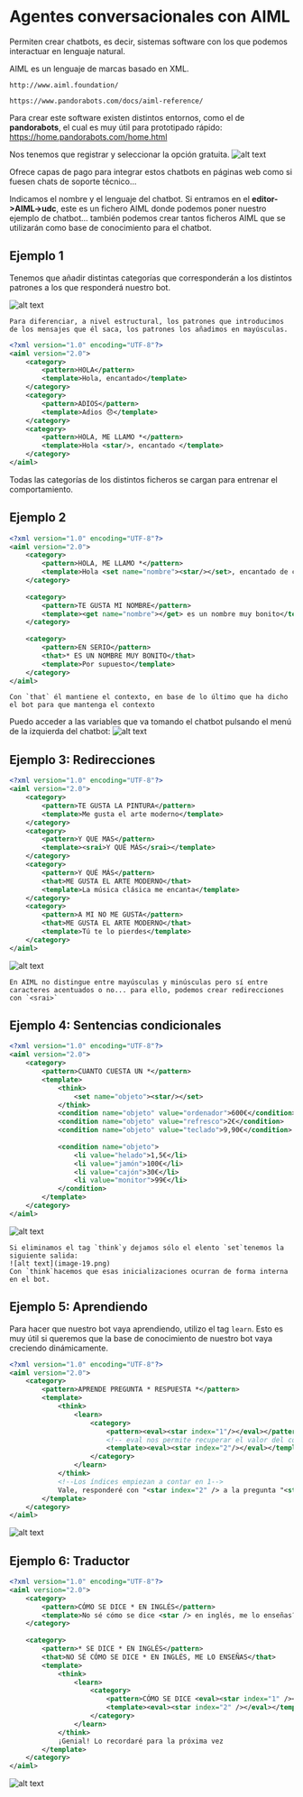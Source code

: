 # Agentes conversacionales con AIML

Permiten crear chatbots, es decir, sistemas software con los que podemos interactuar en lenguaje natural.

AIML es un lenguaje de marcas basado en XML.

```{note}
http://www.aiml.foundation/
```
```{note}
https://www.pandorabots.com/docs/aiml-reference/
```
Para crear este software existen distintos entornos, como el de **pandorabots**, el cual es muy útil para prototipado rápido: 
https://home.pandorabots.com/home.html

Nos tenemos que registrar y seleccionar la opción gratuita.
![alt text](image-12.png)

Ofrece capas de pago para integrar estos chatbots en páginas web como si fuesen chats de soporte técnico...

Indicamos el nombre y el lenguaje del chatbot.
Si entramos en el **editor->AIML->udc**, este es un fichero AIML donde podemos poner nuestro ejemplo de chatbot... también podemos crear tantos ficheros AIML que se utilizarán como base de conocimiento para el chatbot.

## Ejemplo 1

Tenemos que añadir distintas categorías que corresponderán a los distintos patrones a los que responderá nuestro bot.

![alt text](image-13.png)

```{warning}
Para diferenciar, a nivel estructural, los patrones que introducimos de los mensajes que él saca, los patrones los añadimos en mayúsculas.
```
```xml
<?xml version="1.0" encoding="UTF-8"?>
<aiml version="2.0">
    <category>
        <pattern>HOLA</pattern>
        <template>Hola, encantado</template>
    </category>
    <category>
        <pattern>ADIOS</pattern>
        <template>Adios 😞</template>
    </category>
    <category>
        <pattern>HOLA, ME LLAMO *</pattern>
        <template>Hola <star/>, encantado </template>
    </category>
</aiml>
```

Todas las categorías de los distintos ficheros se cargan para entrenar el comportamiento.

## Ejemplo 2

```xml
<?xml version="1.0" encoding="UTF-8"?>
<aiml version="2.0">
	<category>
	    <pattern>HOLA, ME LLAMO *</pattern>
	    <template>Hola <set name="nombre"><star/></set>, encantado de conocerte</template>
    </category>
    
    <category>
	    <pattern>TE GUSTA MI NOMBRE</pattern>
	    <template><get name="nombre"></get> es un nombre muy bonito</template>
    </category>
    
    <category>
	    <pattern>EN SERIO</pattern>
	    <that>* ES UN NOMBRE MUY BONITO</that>
	    <template>Por supuesto</template>
    </category>
</aiml>
```

```{note}
Con `that` él mantiene el contexto, en base de lo último que ha dicho el bot para que mantenga el contexto
```

Puedo acceder a las variables que va tomando el chatbot pulsando el menú de la izquierda del chatbot:
![alt text](image-15.png)

## Ejemplo 3: Redirecciones

```xml
<?xml version="1.0" encoding="UTF-8"?>
<aiml version="2.0">
	<category>
	    <pattern>TE GUSTA LA PINTURA</pattern>
	    <template>Me gusta el arte moderno</template>
    </category>
    <category>
        <pattern>Y QUE MAS</pattern>
        <template><srai>Y QUÉ MÁS</srai></template>
    </category>
    <category>
        <pattern>Y QUÉ MÁS</pattern>
        <that>ME GUSTA EL ARTE MODERNO</that>
        <template>La música clásica me encanta</template>
    </category>
    <category>
        <pattern>A MI NO ME GUSTA</pattern>
        <that>ME GUSTA EL ARTE MODERNO</that>
        <template>Tú te lo pierdes</template>
    </category>
</aiml>
```

![alt text](image-16.png)

```{warning}
En AIML no distingue entre mayúsculas y minúsculas pero sí entre caracteres acentuados o no... para ello, podemos crear redirecciones con `<srai>`
```
## Ejemplo 4: Sentencias condicionales

```xml
<?xml version="1.0" encoding="UTF-8"?>
<aiml version="2.0">
	<category>
	    <pattern>CUANTO CUESTA UN *</pattern>
	    <template>
	        <think>
	            <set name="objeto"><star/></set>
	        </think>
	        <condition name="objeto" value="ordenador">600€</condition>
	        <condition name="objeto" value="refresco">2€</condition>
	        <condition name="objeto" value="teclado">9,90€</condition>
	    
	        <condition name="objeto">
	            <li value="helado">1,5€</li>
	            <li value="jamón">100€</li>
	            <li value="cajón">30€</li>
	            <li value="monitor">99€</li>
	        </condition>
	    </template>
    </category>
</aiml>
```
![alt text](image-18.png)

```{warning}
Si eliminamos el tag `think`y dejamos sólo el elento `set`tenemos la siguiente salida:
![alt text](image-19.png)
Con `think`hacemos que esas inicializaciones ocurran de forma interna en el bot.
```

## Ejemplo 5: Aprendiendo
Para hacer que nuestro bot vaya aprendiendo, utilizo el tag `learn`. Esto es muy útil si queremos que la base de conocimiento de nuestro bot vaya creciendo dinámicamente.

```xml
<?xml version="1.0" encoding="UTF-8"?>
<aiml version="2.0">
	<category>
	    <pattern>APRENDE PREGUNTA * RESPUESTA *</pattern>
	    <template>
	        <think>
	            <learn>
	                <category>
	                    <pattern><eval><star index="1"/></eval></pattern>
	                    <!-- eval nos permite recuperar el valor del comodín de la categoría padre-->
	                    <template><eval><star index="2"/></eval></template>
	                </category>
	            </learn>
	        </think>
	        <!--Los índices empiezan a contar en 1-->
	        Vale, responderé con "<star index="2" /> a la pregunta "<star index="1" />" la proxima
	    </template>
    </category>
</aiml>
```

![alt text](image-20.png)

## Ejemplo 6: Traductor

```xml
<?xml version="1.0" encoding="UTF-8"?>
<aiml version="2.0">
	<category>
	    <pattern>CÓMO SE DICE * EN INGLÉS</pattern>
	    <template>No sé cómo se dice <star /> en inglés, me lo enseñas?</template>
	</category>
	
	<category>
	    <pattern>* SE DICE * EN INGLÉS</pattern>
	    <that>NO SÉ CÓMO SE DICE * EN INGLÉS, ME LO ENSEÑAS</that>
	    <template>
	        <think>
	            <learn>
	                <category>
	                    <pattern>CÓMO SE DICE <eval><star index="1" /></eval> EN INGLÉS</pattern>
	                    <template><eval><star index="2" /></eval></template>
	                </category>
	            </learn>
	        </think>
	        ¡Genial! Lo recordaré para la próxima vez
	    </template>
	</category>
</aiml>
```

![alt text](image-21.png)